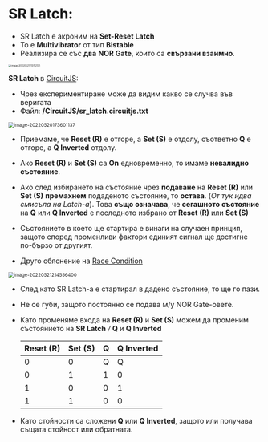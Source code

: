 # SR Latch:

- SR Latch е акроним на **Set-Reset Latch**
- То е **Multivibrator** от тип **Bistable**
- Реализира се със **два** **NOR Gate**, които са **свързани взаимно**.



<img src="C:\Users\Gosho\Desktop\GitHub\8-bit-Computer\Pictures\image-20220521213112131.png" alt="image-20220521213112131" style="zoom:33%;" />



**SR Latch** в [CircuitJS](https://www.falstad.com/circuit/circuitjs.html):

- Чрез експериментиране може да видим какво се случва във веригата
- Файл: **/CircuitJS/sr_latch.circuitjs.txt**



<img src="C:\Users\Gosho\Desktop\GitHub\8-bit-Computer\Pictures\image-20220520173601137.png" alt="image-20220520173601137" style="zoom: 67%;" />



- Приемаме, че **Reset (R)** е отгоре, а **Set (S)** е отдолу, съответно **Q** е отгоре, а **Q Inverted** отдолу.
- Ако **Reset (R)** и **Set (S)** са **On** едновременно, то имаме **невалидно състояние**.
- Ако след избирането на състояние чрез **подаване** на **Reset (R)** или **Set (S)** **премахнем** подаденото състояние, то **остава**. (*От тук идва смисъла на Latch-a*). Това **също означава**, че **сегашното състояние** на **Q** или **Q Inverted** е последното избрано от **Reset (R)** или **Set (S)**

- Състоянието в което ще стартира е винаги на случаен принцип, защото според променливи фактори единият сигнал ще достигне по-бързо от другият.
- Друго обяснение на [Race Condition](https://electronics.stackexchange.com/questions/155949/what-is-race-condition-in-flip-flops)



<img src="C:\Users\Gosho\Desktop\GitHub\8-bit-Computer\Pictures\image-20220521214556400.png" alt="image-20220521214556400" style="zoom:67%;" />



- След като SR Latch-a е стартирал в дадено състояние, то ще го пази.

- Не се губи, защото постоянно се подава м/у NOR Gate-овете.

- Като променяме входа на **Reset (R)** и **Set (S)** можем да променим състоянието на **SR Latch** */* **Q** и **Q Inverted**

  | Reset (R) | Set (S) | Q    | Q Inverted |
  | --------- | ------- | ---- | ---------- |
  | 0         | 0       | Q    | Q          |
  | 0         | 1       | 1    | 0          |
  | 1         | 0       | 0    | 1          |
  | 1         | 1       | 0    | 0          |

  

- Като стойности са сложени **Q** или **Q Inverted**, защото или получава същата стойност или обратната.